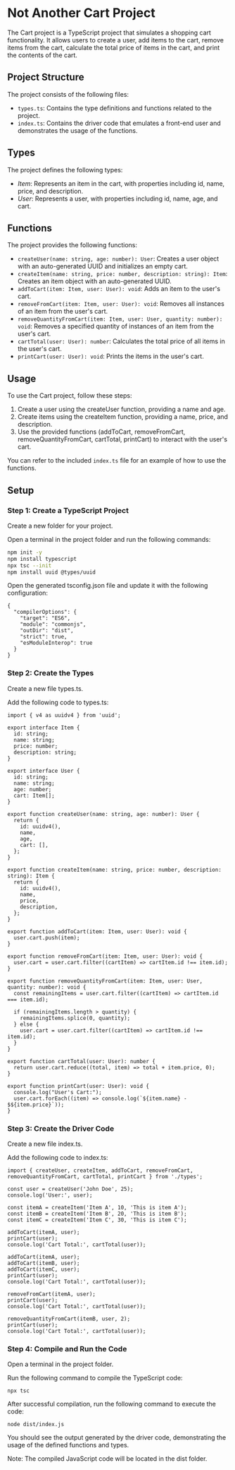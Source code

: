 # Not Another Cart Project

The Cart project is a TypeScript project that simulates a shopping cart functionality. It allows users to create a user, add items to the cart, remove items from the cart, calculate the total price of items in the cart, and print the contents of the cart.

## Project Structure
The project consists of the following files:

* `types.ts`: Contains the type definitions and functions related to the project.
* `index.ts`: Contains the driver code that emulates a front-end user and demonstrates the usage of the functions.

## Types
The project defines the following types:

* *Item*: Represents an item in the cart, with properties including id, name, price, and description.
* *User*: Represents a user, with properties including id, name, age, and cart.

## Functions
The project provides the following functions:

* `createUser(name: string, age: number): User`: Creates a user object with an auto-generated UUID and initializes an empty cart.
* `createItem(name: string, price: number, description: string): Item`: Creates an item object with an auto-generated UUID.
* `addToCart(item: Item, user: User): void`: Adds an item to the user's cart.
* `removeFromCart(item: Item, user: User): void`: Removes all instances of an item from the user's cart.
* `removeQuantityFromCart(item: Item, user: User, quantity: number): void`: Removes a specified quantity of instances of an item from the user's cart.
* `cartTotal(user: User): number`: Calculates the total price of all items in the user's cart.
* `printCart(user: User): void`: Prints the items in the user's cart.

## Usage
To use the Cart project, follow these steps:

1. Create a user using the createUser function, providing a name and age.
2. Create items using the createItem function, providing a name, price, and description.
3. Use the provided functions (addToCart, removeFromCart, removeQuantityFromCart, cartTotal, printCart) to interact with the user's cart.

You can refer to the included `index.ts` file for an example of how to use the functions.

## Setup
### Step 1: Create a TypeScript Project

Create a new folder for your project.

Open a terminal in the project folder and run the following commands:

```bash
npm init -y
npm install typescript
npx tsc --init
npm install uuid @types/uuid
```

Open the generated tsconfig.json file and update it with the following configuration:

```
{
  "compilerOptions": {
    "target": "ES6",
    "module": "commonjs",
    "outDir": "dist",
    "strict": true,
    "esModuleInterop": true
  }
}
```

### Step 2: Create the Types

Create a new file types.ts.

Add the following code to types.ts:

```
import { v4 as uuidv4 } from 'uuid';

export interface Item {
  id: string;
  name: string;
  price: number;
  description: string;
}

export interface User {
  id: string;
  name: string;
  age: number;
  cart: Item[];
}

export function createUser(name: string, age: number): User {
  return {
    id: uuidv4(),
    name,
    age,
    cart: [],
  };
}

export function createItem(name: string, price: number, description: string): Item {
  return {
    id: uuidv4(),
    name,
    price,
    description,
  };
}

export function addToCart(item: Item, user: User): void {
  user.cart.push(item);
}

export function removeFromCart(item: Item, user: User): void {
  user.cart = user.cart.filter((cartItem) => cartItem.id !== item.id);
}

export function removeQuantityFromCart(item: Item, user: User, quantity: number): void {
  const remainingItems = user.cart.filter((cartItem) => cartItem.id === item.id);

  if (remainingItems.length > quantity) {
    remainingItems.splice(0, quantity);
  } else {
    user.cart = user.cart.filter((cartItem) => cartItem.id !== item.id);
  }
}

export function cartTotal(user: User): number {
  return user.cart.reduce((total, item) => total + item.price, 0);
}

export function printCart(user: User): void {
  console.log("User's Cart:");
  user.cart.forEach((item) => console.log(`${item.name} - $${item.price}`));
}
```

### Step 3: Create the Driver Code

Create a new file index.ts.

Add the following code to index.ts:

```
import { createUser, createItem, addToCart, removeFromCart, removeQuantityFromCart, cartTotal, printCart } from './types';

const user = createUser('John Doe', 25);
console.log('User:', user);

const itemA = createItem('Item A', 10, 'This is item A');
const itemB = createItem('Item B', 20, 'This is item B');
const itemC = createItem('Item C', 30, 'This is item C');

addToCart(itemA, user);
printCart(user);
console.log('Cart Total:', cartTotal(user));

addToCart(itemA, user);
addToCart(itemB, user);
addToCart(itemC, user);
printCart(user);
console.log('Cart Total:', cartTotal(user));

removeFromCart(itemA, user);
printCart(user);
console.log('Cart Total:', cartTotal(user));

removeQuantityFromCart(itemB, user, 2);
printCart(user);
console.log('Cart Total:', cartTotal(user));
```

### Step 4: Compile and Run the Code

Open a terminal in the project folder.

Run the following command to compile the TypeScript code:

```
npx tsc
```

After successful compilation, run the following command to execute the code:

```
node dist/index.js
```

You should see the output generated by the driver code, demonstrating the usage of the defined functions and types.

Note: The compiled JavaScript code will be located in the dist folder.
